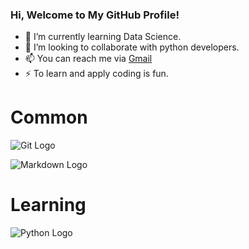 ### Hi, Welcome to My GitHub Profile!

- 🌱 I’m currently learning Data Science.
- 👯 I’m looking to collaborate with python developers.
- 📫 You can reach me via [Gmail](esra.ovali@gmail.com) 
- ⚡ To learn and apply coding is fun.

# Common

![Git Logo](https://git-scm.com/images/logo@2x.png)     

  ![Markdown Logo](https://upload.wikimedia.org/wikipedia/commons/thumb/4/48/Markdown-mark.svg/350px-Markdown-mark.svg.png)


# Learning

![Python Logo](https://www.python.org/static/img/python-logo@2x.png)
